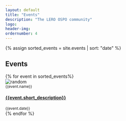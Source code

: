 ```yaml
---
layout: default
title: "Events"
description: "The LERO OSPO community"
logo:
header-img:
ordernumber: 4
---
```


{% assign sorted_events = site.events | sort: "date" %}

<section class="py-5">
  <div class="custom-container">
    <h2 class="mb-3 text-center">Events</h2>
    <!-- <p class="text-justify">
      An event is something that happens, especially when it is unusual or important. You can use events to describe
      all the things that are happening in a particular situation.
    </p> -->
  </div>
  <div class="custom-container">
    <div class="row">
      {% for event in sorted_events%}
        <div class="col-sm-12 col-md-6 col-lg-4 mb-4">
          <div class="card text-white card-has-bg click-col"
            style="background-image:url('https://source.unsplash.com/600x900/?tech,street');">
            <img class="card-img d-none" src="https://source.unsplash.com/600x900/?tech,street"alt="random">
            <div class="card-img-overlay d-flex flex-column">
              <div class="card-body">
                <small class="card-meta mb-2">{{event.name}}</small>
                <h4 class="card-title mt-0 "><a class="text-white" href="/OSPO/{{event.url}}">{{event.short_description}}</a></h4>
                <small class="text-underline"><i class="far fa-clock"></i> {{event.date}} </small>
              </div>
              <!-- <div class="card-footer">
                <div class="media">
                  <div class="media-body">
                    <h6 class="my-0 text-white d-block">Organizer</h6>
                    <small>Organiz description</small>
                  </div>
                </div>
              </div> -->
            </div>
          </div>
        </div>
      {% endfor %}
    </div>
  </div>

</section>
